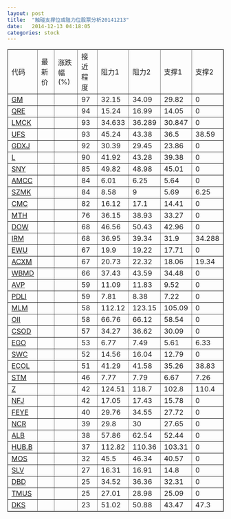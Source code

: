 ```yaml
---
layout: post
title:  "触碰支撑位或阻力位股票分析20141213"
date:   2014-12-13 04:18:05
categories: stock
---
```

<script type="text/javascript">
var stockList = []
stockList.push('gb_gm');
stockList.push('gb_qre');
stockList.push('gb_lmck');
stockList.push('gb_ufs');
stockList.push('gb_gdxj');
stockList.push('gb_l');
stockList.push('gb_sny');
stockList.push('gb_amcc');
stockList.push('gb_szmk');
stockList.push('gb_cmc');
stockList.push('gb_mth');
stockList.push('gb_dow');
stockList.push('gb_irm');
stockList.push('gb_ewu');
stockList.push('gb_acxm');
stockList.push('gb_wbmd');
stockList.push('gb_avp');
stockList.push('gb_pdli');
stockList.push('gb_mlm');
stockList.push('gb_oii');
stockList.push('gb_csod');
stockList.push('gb_ego');
stockList.push('gb_swc');
stockList.push('gb_ecol');
stockList.push('gb_stm');
stockList.push('gb_z');
stockList.push('gb_nfj');
stockList.push('gb_feye');
stockList.push('gb_ncr');
stockList.push('gb_alb');
stockList.push('gb_hub.b');
stockList.push('gb_mos');
stockList.push('gb_slv');
stockList.push('gb_dbd');
stockList.push('gb_tmus');
stockList.push('gb_dks');
</script>
<table border="1">
 <tr>
 <td>代码</td>
 <td>最新价</td>
 <td>涨跌幅(%)</td>
 <td>接近程度</td>
 <td>阻力1</td>
 <td>阻力2</td>
 <td>支撑1</td>
 <td>支撑2</td>
</tr>
  <tr id="gm" class="red">
  <td><a href="http://stock.finance.sina.com.cn/usstock/quotes/GM.html" target="_blank">GM</a></td><td></td><td></td><td>97</td><td>32.15</td><td>34.09</td><td>29.82</td><td>0</td></tr>
  <tr id="qre" class="red">
  <td><a href="http://stock.finance.sina.com.cn/usstock/quotes/QRE.html" target="_blank">QRE</a></td><td></td><td></td><td>94</td><td>15.24</td><td>16.99</td><td>14.05</td><td>0</td></tr>
  <tr id="lmck" class="red">
  <td><a href="http://stock.finance.sina.com.cn/usstock/quotes/LMCK.html" target="_blank">LMCK</a></td><td></td><td></td><td>93</td><td>34.633</td><td>36.289</td><td>30.847</td><td>0</td></tr>
  <tr id="ufs" class="green">
  <td><a href="http://stock.finance.sina.com.cn/usstock/quotes/UFS.html" target="_blank">UFS</a></td><td></td><td></td><td>93</td><td>45.24</td><td>43.38</td><td>36.5</td><td>38.59</td></tr>
  <tr id="gdxj" class="green">
  <td><a href="http://stock.finance.sina.com.cn/usstock/quotes/GDXJ.html" target="_blank">GDXJ</a></td><td></td><td></td><td>92</td><td>30.39</td><td>29.45</td><td>23.86</td><td>0</td></tr>
  <tr id="l" class="green">
  <td><a href="http://stock.finance.sina.com.cn/usstock/quotes/L.html" target="_blank">L</a></td><td></td><td></td><td>90</td><td>41.92</td><td>43.28</td><td>39.38</td><td>0</td></tr>
  <tr id="sny" class="green">
  <td><a href="http://stock.finance.sina.com.cn/usstock/quotes/SNY.html" target="_blank">SNY</a></td><td></td><td></td><td>85</td><td>49.82</td><td>48.98</td><td>45.01</td><td>0</td></tr>
  <tr id="amcc" class="red">
  <td><a href="http://stock.finance.sina.com.cn/usstock/quotes/AMCC.html" target="_blank">AMCC</a></td><td></td><td></td><td>84</td><td>6.01</td><td>6.25</td><td>5.64</td><td>0</td></tr>
  <tr id="szmk" class="green">
  <td><a href="http://stock.finance.sina.com.cn/usstock/quotes/SZMK.html" target="_blank">SZMK</a></td><td></td><td></td><td>84</td><td>8.58</td><td>9</td><td>5.69</td><td>6.25</td></tr>
  <tr id="cmc" class="red">
  <td><a href="http://stock.finance.sina.com.cn/usstock/quotes/CMC.html" target="_blank">CMC</a></td><td></td><td></td><td>82</td><td>16.12</td><td>17.1</td><td>14.41</td><td>0</td></tr>
  <tr id="mth" class="green">
  <td><a href="http://stock.finance.sina.com.cn/usstock/quotes/MTH.html" target="_blank">MTH</a></td><td></td><td></td><td>76</td><td>36.15</td><td>38.93</td><td>33.27</td><td>0</td></tr>
  <tr id="dow" class="green">
  <td><a href="http://stock.finance.sina.com.cn/usstock/quotes/DOW.html" target="_blank">DOW</a></td><td></td><td></td><td>68</td><td>46.56</td><td>50.43</td><td>42.96</td><td>0</td></tr>
  <tr id="irm" class="red">
  <td><a href="http://stock.finance.sina.com.cn/usstock/quotes/IRM.html" target="_blank">IRM</a></td><td></td><td></td><td>68</td><td>36.95</td><td>39.34</td><td>31.9</td><td>34.288</td></tr>
  <tr id="ewu" class="green">
  <td><a href="http://stock.finance.sina.com.cn/usstock/quotes/EWU.html" target="_blank">EWU</a></td><td></td><td></td><td>67</td><td>19.9</td><td>19.22</td><td>17.71</td><td>0</td></tr>
  <tr id="acxm" class="red">
  <td><a href="http://stock.finance.sina.com.cn/usstock/quotes/ACXM.html" target="_blank">ACXM</a></td><td></td><td></td><td>67</td><td>20.73</td><td>22.32</td><td>18.06</td><td>19.34</td></tr>
  <tr id="wbmd" class="red">
  <td><a href="http://stock.finance.sina.com.cn/usstock/quotes/WBMD.html" target="_blank">WBMD</a></td><td></td><td></td><td>66</td><td>37.43</td><td>43.59</td><td>34.48</td><td>0</td></tr>
  <tr id="avp" class="green">
  <td><a href="http://stock.finance.sina.com.cn/usstock/quotes/AVP.html" target="_blank">AVP</a></td><td></td><td></td><td>59</td><td>11.09</td><td>11.83</td><td>9.52</td><td>0</td></tr>
  <tr id="pdli" class="green">
  <td><a href="http://stock.finance.sina.com.cn/usstock/quotes/PDLI.html" target="_blank">PDLI</a></td><td></td><td></td><td>59</td><td>7.81</td><td>8.38</td><td>7.22</td><td>0</td></tr>
  <tr id="mlm" class="red">
  <td><a href="http://stock.finance.sina.com.cn/usstock/quotes/MLM.html" target="_blank">MLM</a></td><td></td><td></td><td>58</td><td>112.12</td><td>123.15</td><td>105.09</td><td>0</td></tr>
  <tr id="oii" class="green">
  <td><a href="http://stock.finance.sina.com.cn/usstock/quotes/OII.html" target="_blank">OII</a></td><td></td><td></td><td>58</td><td>66.76</td><td>66.12</td><td>58.54</td><td>0</td></tr>
  <tr id="csod" class="red">
  <td><a href="http://stock.finance.sina.com.cn/usstock/quotes/CSOD.html" target="_blank">CSOD</a></td><td></td><td></td><td>57</td><td>34.27</td><td>36.62</td><td>30.09</td><td>0</td></tr>
  <tr id="ego" class="green">
  <td><a href="http://stock.finance.sina.com.cn/usstock/quotes/EGO.html" target="_blank">EGO</a></td><td></td><td></td><td>53</td><td>6.77</td><td>7.49</td><td>5.61</td><td>6.33</td></tr>
  <tr id="swc" class="red">
  <td><a href="http://stock.finance.sina.com.cn/usstock/quotes/SWC.html" target="_blank">SWC</a></td><td></td><td></td><td>52</td><td>14.56</td><td>16.04</td><td>12.79</td><td>0</td></tr>
  <tr id="ecol" class="green">
  <td><a href="http://stock.finance.sina.com.cn/usstock/quotes/ECOL.html" target="_blank">ECOL</a></td><td></td><td></td><td>51</td><td>41.29</td><td>41.58</td><td>35.26</td><td>38.83</td></tr>
  <tr id="stm" class="green">
  <td><a href="http://stock.finance.sina.com.cn/usstock/quotes/STM.html" target="_blank">STM</a></td><td></td><td></td><td>46</td><td>7.77</td><td>7.79</td><td>6.67</td><td>7.26</td></tr>
  <tr id="z" class="red">
  <td><a href="http://stock.finance.sina.com.cn/usstock/quotes/Z.html" target="_blank">Z</a></td><td></td><td></td><td>42</td><td>124.51</td><td>118.7</td><td>102.8</td><td>110.4</td></tr>
  <tr id="nfj" class="red">
  <td><a href="http://stock.finance.sina.com.cn/usstock/quotes/NFJ.html" target="_blank">NFJ</a></td><td></td><td></td><td>42</td><td>17.05</td><td>17.43</td><td>15.78</td><td>0</td></tr>
  <tr id="feye" class="red">
  <td><a href="http://stock.finance.sina.com.cn/usstock/quotes/FEYE.html" target="_blank">FEYE</a></td><td></td><td></td><td>40</td><td>29.76</td><td>34.55</td><td>27.72</td><td>0</td></tr>
  <tr id="ncr" class="green">
  <td><a href="http://stock.finance.sina.com.cn/usstock/quotes/NCR.html" target="_blank">NCR</a></td><td></td><td></td><td>39</td><td>29.8</td><td>30</td><td>27.65</td><td>0</td></tr>
  <tr id="alb" class="red">
  <td><a href="http://stock.finance.sina.com.cn/usstock/quotes/ALB.html" target="_blank">ALB</a></td><td></td><td></td><td>38</td><td>57.86</td><td>62.54</td><td>52.44</td><td>0</td></tr>
  <tr id="hub.b" class="green">
  <td><a href="http://stock.finance.sina.com.cn/usstock/quotes/HUB.B.html" target="_blank">HUB.B</a></td><td></td><td></td><td>37</td><td>112.82</td><td>110.36</td><td>103.31</td><td>0</td></tr>
  <tr id="mos" class="red">
  <td><a href="http://stock.finance.sina.com.cn/usstock/quotes/MOS.html" target="_blank">MOS</a></td><td></td><td></td><td>32</td><td>45.5</td><td>46.34</td><td>40.57</td><td>0</td></tr>
  <tr id="slv" class="red">
  <td><a href="http://stock.finance.sina.com.cn/usstock/quotes/SLV.html" target="_blank">SLV</a></td><td></td><td></td><td>27</td><td>16.31</td><td>16.91</td><td>14.8</td><td>0</td></tr>
  <tr id="dbd" class="red">
  <td><a href="http://stock.finance.sina.com.cn/usstock/quotes/DBD.html" target="_blank">DBD</a></td><td></td><td></td><td>25</td><td>34.52</td><td>36.36</td><td>32.31</td><td>0</td></tr>
  <tr id="tmus" class="green">
  <td><a href="http://stock.finance.sina.com.cn/usstock/quotes/TMUS.html" target="_blank">TMUS</a></td><td></td><td></td><td>25</td><td>27.01</td><td>28.98</td><td>25.09</td><td>0</td></tr>
  <tr id="dks" class="green">
  <td><a href="http://stock.finance.sina.com.cn/usstock/quotes/DKS.html" target="_blank">DKS</a></td><td></td><td></td><td>23</td><td>51.02</td><td>50.88</td><td>43.47</td><td>47.3</td></tr>
</table>

